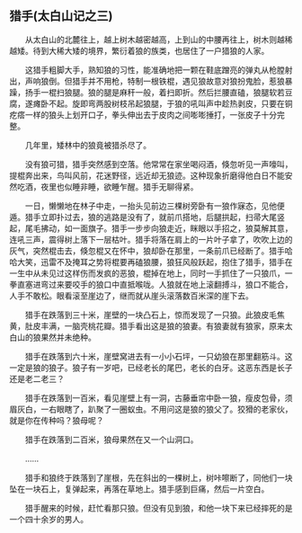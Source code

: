   

## 猎手(太白山记之三)

　　从太白山的北麓往上，越上树木越密越高，上到山的中腰再往上，树木则越稀越矮。待到大稀大矮的境界，繁衍着狼的族类，也居住了一户猎狼的人家。

　　这猎手粗脚大手，熟知狼的习性，能准确地把一颗在鞋底蹭亮的弹丸从枪膛射出，声响狼倒。但猎手并不用枪，特制一根铁棍，遇见狼故意对狼扮鬼脸，惹狼暴躁，扬手一棍扫狼腿。狼的腿是麻秆一般，着扫即折。然后拦腰直磕，狼腿软若豆腐，遂瘫卧不起。旋即弯两股树枝吊起狼腿，于狼的吼叫声中趁热剥皮，只要在铜疙瘩一样的狼头上划开口子，拳头伸出去于皮肉之间嘭嘭捶打，一张皮子十分完整。

　　几年里，矮林中的狼竟被猎杀尽了。

　　没有狼可猎，猎手突然感到空落。他常常在家坐喝闷酒，倏忽听见一声嚎叫，提棍奔出来，鸟叫风前，花迷野径，远近却无狼迹。这种现象折磨得他白日不能安然吃酒，夜里也似睡非睡，欲睡乍醒。猎手无聊得紧。

　　一日，懒懒地在林子中走，一抬头见前边三棵树旁卧有一狼作寐态，见他便遁。猎手立即扑过去，狼的逃路是没有了，就前爪搭地，后腿拱起，扫帚大尾竖起，尾毛拂动，如一面旗子。猎手一步步向狼走近，眯眼以手招之，狼莫解其意，连吼三声，震得树上落下一层枯叶。猎手将落在肩上的一片叶子拿了，吹吹上边的灰气，突然棍击去，倏忽棍又在怀中，狼却卧在那里，一条前爪已经断了。猎手哈哈大笑，迅雷不及掩耳之势将棍要再磕狼腰，狼狂风般跃起，抱住了猎手，猎手在一生中从未见过这样伤而发疯的恶狼，棍掉在地上，同时一手抓住了一只狼爪，一拳直塞进弯过来要咬手的狼口中直抵喉咙。人狼就在地上滚翻搏斗，狼口不能合，人手不敢松。眼看滚至崖边了，继而就从崖头滚落数百米深的崖下去。

　　猎手在跌落到三十米，崖壁的一块凸石上，惊而发现了一只狼。此狼皮毛焦黄，肚皮丰满，一脑壳桃花瓣。猎手看出这是狼的狼妻。有狼妻就有狼家，原来太白山的狼果然并未绝种。

　　猎手在跌落到六十米，崖壁窝进去有一小小石坪，一只幼狼在那里翻筋斗。这一定是狼的狼子。狼子有一岁吧，已经老长的尾巴，老长的白牙。这恶东西是长子还是老二老三？

　　猎手在跌落到一百米，看见崖壁上有一洞，古藤垂帘中卧一狼，瘦皮包骨，须眉灰白，一右眼瞎了，趴聚了一圈蚁虫。不用问这是狼的狼父了。狡猾的老家伙，就是你在传种吗？狼母呢？

　　猎手在跌落到二百米，狼母果然在又一个山洞口。

　　……

　　猎手和狼终于跌落到了崖根，先在斜出的一棵树上，树咔嚓断了，同他们一块坠在一块石上，复弹起来，再落在草地上。猎手感到巨痛，然后一片空白。

　　猎手醒来的时候，赶忙看那只狼。但没有见到狼，和他一块下来已经摔死的是一个四十余岁的男人。